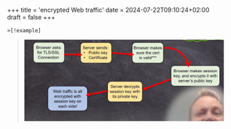 +++
title = 'encrypted Web traffic'
date = 2024-07-22T09:10:24+02:00
draft = false
+++

    >[!example]
>![Pasted_image_20240504095944.png](/static/Pasted_image_20240504095944.png)